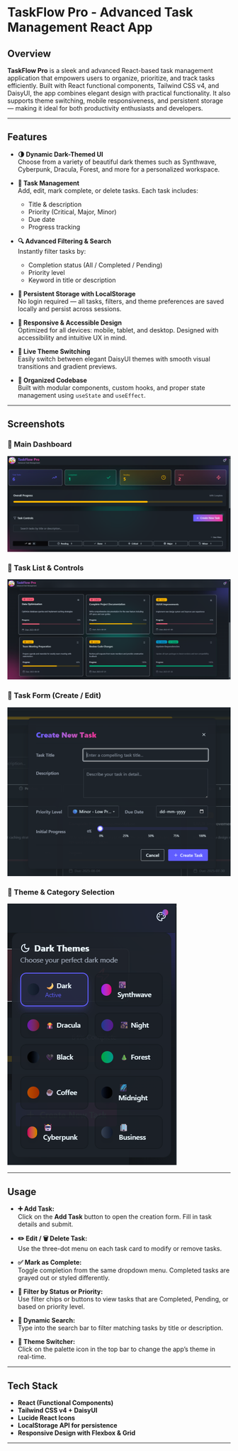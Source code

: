 # TaskFlow Pro - Advanced Task Management React App

## Overview

**TaskFlow Pro** is a sleek and advanced React-based task management application that empowers users to organize, prioritize, and track tasks efficiently. Built with React functional components, Tailwind CSS v4, and DaisyUI, the app combines elegant design with practical functionality. It also supports theme switching, mobile responsiveness, and persistent storage — making it ideal for both productivity enthusiasts and developers.

---

## Features

- **🌗 Dynamic Dark-Themed UI**  
  Choose from a variety of beautiful dark themes such as Synthwave, Cyberpunk, Dracula, Forest, and more for a personalized workspace.

- **📝 Task Management**  
  Add, edit, mark complete, or delete tasks. Each task includes:

  - Title & description
  - Priority (Critical, Major, Minor)
  - Due date
  - Progress tracking

- **🔍 Advanced Filtering & Search**  
  Instantly filter tasks by:

  - Completion status (All / Completed / Pending)
  - Priority level
  - Keyword in title or description

- **💾 Persistent Storage with LocalStorage**  
  No login required — all tasks, filters, and theme preferences are saved locally and persist across sessions.

- **📱 Responsive & Accessible Design**  
  Optimized for all devices: mobile, tablet, and desktop. Designed with accessibility and intuitive UX in mind.

- **🎨 Live Theme Switching**  
  Easily switch between elegant DaisyUI themes with smooth visual transitions and gradient previews.

- **📂 Organized Codebase**  
  Built with modular components, custom hooks, and proper state management using `useState` and `useEffect`.

---

## Screenshots

### 🔹 Main Dashboard

![Main Dashboard](./Output/Main.png)

### 🔹 Task List & Controls

![Task List](./Output/TasksList.png)

### 🔹 Task Form (Create / Edit)

![Task Form](./Output/TaskForm.png)

### 🔹 Theme & Category Selection

![Theme & Category](./Output/ThemeCategory.png)

---

## Usage

- **➕ Add Task:**  
  Click on the **Add Task** button to open the creation form. Fill in task details and submit.

- **✏️ Edit / 🗑 Delete Task:**  
  Use the three-dot menu on each task card to modify or remove tasks.

- **✅ Mark as Complete:**  
  Toggle completion from the same dropdown menu. Completed tasks are grayed out or styled differently.

- **🎯 Filter by Status or Priority:**  
  Use filter chips or buttons to view tasks that are Completed, Pending, or based on priority level.

- **🔎 Dynamic Search:**  
  Type into the search bar to filter matching tasks by title or description.

- **🎨 Theme Switcher:**  
  Click on the palette icon in the top bar to change the app’s theme in real-time.

---

## Tech Stack

- **React (Functional Components)**
- **Tailwind CSS v4 + DaisyUI**
- **Lucide React Icons**
- **LocalStorage API for persistence**
- **Responsive Design with Flexbox & Grid**

---
